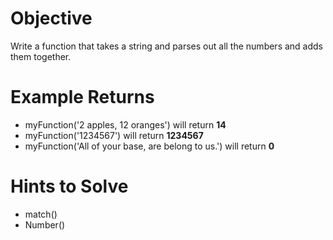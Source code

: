 # Objective
Write a function that takes a string and parses out all the numbers and adds them together.

# Example Returns
* myFunction('2 apples, 12 oranges') will return **14**
* myFunction('1234567') will return **1234567**
* myFunction('All of your base, are belong to us.') will return **0**

# Hints to Solve
* match()
* Number()